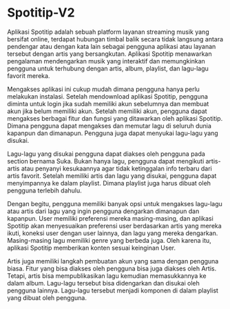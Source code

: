 ﻿# Spotitip-V2
 
Aplikasi Spotitip adalah sebuah platform layanan streaming musik yang bersifat online, terdapat hubungan timbal balik secara tidak langsung antara pendengar atau dengan kata lain sebagai pengguna aplikasi atau layanan tersebut dengan artis yang bersangkutan. Aplikasi Spotitip menawarkan pengalaman mendengarkan musik yang interaktif dan memungkinkan pengguna untuk terhubung dengan artis, album, playlist, dan lagu-lagu favorit mereka.

Mengakses aplikasi ini cukup mudah dimana pengguna hanya  perlu melakukan instalasi. Setelah mendownload aplikasi Spotitip, pengguna diminta untuk login jika sudah memiliki akun sebelumnya dan membuat akun jika belum memiliki akun. Setelah memiliki akun, pengguna dapat mengakses berbagai fitur dan fungsi yang ditawarkan oleh aplikasi Spotitip. Dimana pengguna dapat mengakses dan memutar lagu di seluruh dunia kapanpun dan dimanapun. Pengguna juga dapat menyukai lagu-lagu yang disukai.

Lagu-lagu yang disukai pengguna dapat diakses oleh pengguna pada section bernama Suka. Bukan hanya lagu, pengguna dapat mengikuti artis-artis atau penyanyi kesukaannya agar tidak ketinggalan info terbaru dari artis favorit. Setelah memiliki artis dan lagu yang disukai, pengguna dapat menyimpannya ke dalam playlist. Dimana playlist juga harus dibuat oleh pengguna terlebih dahulu. 

Dengan begitu, pengguna memiliki banyak opsi untuk mengakses lagu-lagu atau artis dari lagu yang ingin pengguna dengarkan dimanapun dan kapanpun. User memiliki preferensi mereka masing-masing, dan aplikasi Spotitip akan menyesuaikan preferensi user berdasarkan artis yang mereka ikuti, koneksi user dengan user lainnya, dan lagu yang mereka dengarkan. Masing-masing lagu memiliki genre yang berbeda juga. Oleh karena itu, aplikasi Spotitip memberikan konten sesuai keinginan User.

Artis juga memiliki langkah pembuatan akun yang sama dengan pengguna biasa. Fitur yang bisa diakses oleh pengguna bisa juga diakses oleh Artis. Tetapi, artis bisa mempublikasikan lagu kemudian memasukkannya ke dalam album. Lagu-lagu tersebut bisa didengarkan dan disukai oleh pengguna lainnya. Lagu-lagu tersebut menjadi komponen di dalam playlist yang dibuat oleh pengguna.
